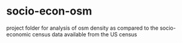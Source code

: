 # socio-econ-osm
project folder for analysis of osm density as compared to the socio-economic census data available from the US census
